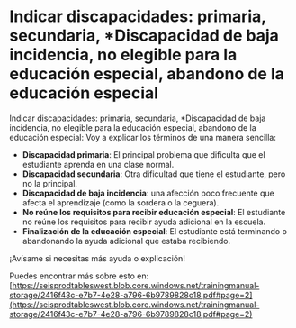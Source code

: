 # Indicar discapacidades: primaria, secundaria, *Discapacidad de baja incidencia, no elegible para la educación especial, abandono de la educación especial
Indicar discapacidades: primaria, secundaria, *Discapacidad de baja incidencia, no elegible para la educación especial, abandono de la educación especial: Voy a explicar los términos de una manera sencilla:

- **Discapacidad primaria**: El principal problema que dificulta que el estudiante aprenda en una clase normal.
- **Discapacidad secundaria**: Otra dificultad que tiene el estudiante, pero no la principal.
- **Discapacidad de baja incidencia**: una afección poco frecuente que afecta el aprendizaje (como la sordera o la ceguera).
- **No reúne los requisitos para recibir educación especial**: El estudiante no reúne los requisitos para recibir ayuda adicional en la escuela.
- **Finalización de la educación especial**: El estudiante está terminando o abandonando la ayuda adicional que estaba recibiendo.

¡Avísame si necesitas más ayuda o explicación!

Puedes encontrar más sobre esto en: [https://seisprodtableswest.blob.core.windows.net/trainingmanual-storage/2416f43c-e7b7-4e28-a796-6b9789828c18.pdf#page=2](https://seisprodtableswest.blob.core.windows.net/trainingmanual-storage/2416f43c-e7b7-4e28-a796-6b9789828c18.pdf#page=2)
